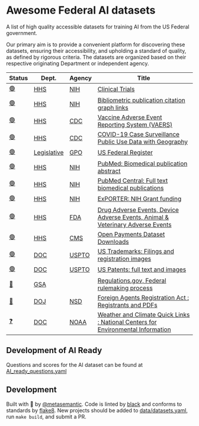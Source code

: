 # Awesome Federal AI datasets

A list of high quality accessible datasets for training AI from the US Federal government.

Our primary aim is to provide a convenient platform for discovering these datasets, ensuring their accessibility, and upholding a standard of quality, as defined by rigorous criteria. The datasets are organized based on their respective originating Department or independent agency.


| Status| Dept. | Agency  | Title |
| ----  | ----  | ----    | ----- |
 | [:green_circle:](data/datasets/HHS_NIH_clinical-trials.yaml) | [HHS](https://www.hhs.gov/) | [NIH](https://www.nih.gov/) | [Clinical Trials](https://classic.clinicaltrials.gov/ct2/resources/download) | 
 | [:green_circle:](data/datasets/HHS_NIH_bibliometric-publication-citation-graph-links.yaml) | [HHS](https://www.hhs.gov/) | [NIH](https://www.nih.gov/) | [Bibliometric publication citation graph links](https://icite.od.nih.gov/api) | 
 | [:green_circle:](data/datasets/HHS_CDC_vaccine-adverse-event-reporting-system-vaers.yaml) | [HHS](https://www.hhs.gov/) | [CDC](https://www.cdc.gov/) | [Vaccine Adverse Event Reporting System (VAERS)](https://vaers.hhs.gov/data/datasets.html) | 
 | [:green_circle:](data/datasets/HHS_CDC_covid-19-case-surveillance-public-use-data-with-geography.yaml) | [HHS](https://www.hhs.gov/) | [CDC](https://www.cdc.gov/) | [COVID-19 Case Surveillance Public Use Data with Geography](https://data.cdc.gov/Case-Surveillance/COVID-19-Case-Surveillance-Public-Use-Data-with-Ge/n8mc-b4w4) | 
 | [:green_circle:](data/datasets/Legislative_GPO_us-federal-register.yaml) | [Legislative](https://www.congress.gov/) | [GPO](https://www.gpo.gov/) | [US Federal Register](https://www.govinfo.gov/bulkdata/FR) | 
 | [:green_circle:](data/datasets/HHS_NIH_pubmed-biomedical-publication-abstract.yaml) | [HHS](https://www.hhs.gov/) | [NIH](https://www.nih.gov/) | [PubMed: Biomedical publication abstract](https://pubmed.ncbi.nlm.nih.gov/download/) | 
 | [:green_circle:](data/datasets/HHS_NIH_pubmed-central-full-text-biomedical-publications.yaml) | [HHS](https://www.hhs.gov/) | [NIH](https://www.nih.gov/) | [PubMed Central: Full text biomedical publications](https://www.ncbi.nlm.nih.gov/pmc/tools/ftp/) | 
 | [:green_circle:](data/datasets/HHS_NIH_exporter-nih-grant-funding.yaml) | [HHS](https://www.hhs.gov/) | [NIH](https://www.nih.gov/) | [ExPORTER: NIH Grant funding](https://reporter.nih.gov/exporter) | 
 | [:green_circle:](data/datasets/HHS_FDA_drug-adverse-events-device-adverse-events-animal-veterinary-adverse-events.yaml) | [HHS](https://www.hhs.gov/) | [FDA](https://www.fda.gov/) | [Drug Adverse Events, Device Adverse Events, Animal & Veterinary Adverse Events](https://open.fda.gov/data/downloads/) | 
 | [:green_circle:](data/datasets/HHS_CMS_open-payments-dataset-downloads.yaml) | [HHS](https://www.hhs.gov/) | [CMS](https://www.cms.gov/) | [Open Payments Dataset Downloads](https://www.cms.gov/OpenPayments/Data/Dataset-Downloads) | 
 | [:green_circle:](data/datasets/DOC_USPTO_us-trademarks-filings-and-registration-images.yaml) | [DOC](https://www.commerce.gov/) | [USPTO](https://www.uspto.gov/) | [US Trademarks: Filings and registration images](https://bulkdata.uspto.gov/) | 
 | [:green_circle:](data/datasets/DOC_USPTO_us-patents-full-text-and-images.yaml) | [DOC](https://www.commerce.gov/) | [USPTO](https://www.uspto.gov/) | [US Patents: full text and images](https://bulkdata.uspto.gov/) | 
 | [:red_circle:](data/datasets/GSA__regulations-gov-federal-rulemaking-process.yaml) | [GSA](https://www.gsa.gov/) | []() | [Regulations.gov, Federal rulemaking process](https://www.regulations.gov/bulkdownload) | 
 | [:red_circle:](data/datasets/DOJ_NSD_foreign-agents-registration-act-registrants-and-pdfs.yaml) | [DOJ](https://www.justice.gov/) | [NSD](https://www.justice.gov/nsd) | [Foreign Agents Registration Act : Registrants and PDFs](https://efile.fara.gov/ords/fara/f?p=API:BULKDATA) | 
 | [:question:](data/datasets/DOC_NOAA_weather-and-climate-quick-links-national-centers-for-environmental-information.yaml) | [DOC](https://www.commerce.gov/) | [NOAA](https://www.noaa.gov/) | [Weather and Climate Quick Links : National Centers for Environmental Information](https://www.ncei.noaa.gov/weather-climate-links) | 

## Development of AI Ready

Questions and scores for the AI dataset can be found at [AI_ready_questions.yaml](src/AI_ready_questions.yaml)

## Development

Built with :purple_heart: by [@metasemantic](https://twitter.com/metasemantic).
Code is linted by [black](https://github.com/psf/black) and conforms to standards by [flake8](https://github.com/PyCQA/flake8).
New projects should be added to [data/datasets.yaml](data/datasets.yaml), run `make build`, and submit a PR.